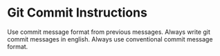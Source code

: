 # Git Commit Instructions

Use commit message format from previous messages.
Always write git commit messages in english.
Always use conventional commit message format.
